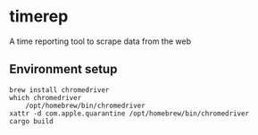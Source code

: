 # timerep

A time reporting tool to scrape data from the web

## Environment setup

    brew install chromedriver
    which chromedriver
        /opt/homebrew/bin/chromedriver
    xattr -d com.apple.quarantine /opt/homebrew/bin/chromedriver
    cargo build
    
